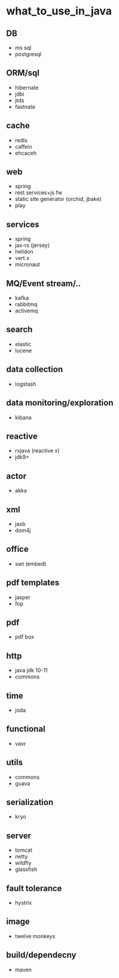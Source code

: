 # what_to_use_in_java

## DB
* ms sql
* postgresql

## ORM/sql
* hibernate 
* jdbi
* jtds
* fastnate

## cache
* redis
* caffein
* ehcaceh

## web
* spring
* rest services+js fw 
* static site generator (orchid, jbake)
* play

## services
* spring
* jax-rs (jersey)
* helidon
* vert.x
* micronaut

## MQ/Event stream/..
* kafka
* rabbitmq
* activemq

## search
* elastic
* lucene

## data collection
* logstash

## data monitoring/exploration
* kibana

## reactive
* rxjava (reactive x)
* jdk9+

## actor
* akka

## xml
* jaxb
* dom4j

## office
* swt (embed)
 
## pdf templates
* jasper
* fop

## pdf
* pdf box

## http
* java jdk 10-11
* commons

## time
* joda

## functional
* vavr

## utils
* commons
* guava

## serialization
* kryo

## server
* tomcat
* netty
* wildfly
* glassfish

## fault tolerance
* hystrix

## image
* twelve monkeys

## build/dependecny
* maven



